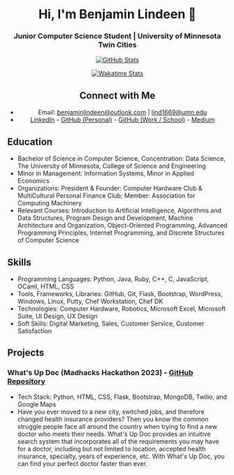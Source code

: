 <div align="center">

# Hi, I'm Benjamin Lindeen 👋

### Junior Computer Science Student | University of Minnesota Twin Cities

[![GitHub Stats](https://github-readme-stats.vercel.app/api?username=BenjaminLindeen&show_icons=true&theme=radical)](https://github.com/BenjaminLindeen)

[![Wakatime Stats](https://github-readme-stats.vercel.app/api/wakatime?username=BenjaminLindeen&theme=radical)](https://wakatime.com/@BenjaminLindeen)

## Connect with Me

- Email: benjaminlindeen@outlook.com | lind1669@umn.edu
- [LinkedIn](https://www.linkedin.com/in/benjaminlindeen) - [GitHub (Personal)](https://github.com/BenjaminLindeen) - [GitHub (Work / School)](https://github.umn.edu/lind1669) - [Medium](https://medium.com/@benjaminlindeen)

</div>

## Education

- Bachelor of Science in Computer Science, Concentration: Data Science, The University of Minnesota, College of Science and Engineering
- Minor in Management: Information Systems, Minor in Applied Economics
- Organizations: President & Founder: Computer Hardware Club & MultiCultural Personal Finance Club; Member: Association for Computing Machinery
- Relevant Courses: Introduction to Artificial Intelligence, Algorithms and Data Structures, Program Design and Development, Machine Architecture and Organization, Object-Oriented Programming, Advanced Programming Principles, Internet Programming, and Discrete Structures of Computer Science

## Skills

- Programming Languages: Python, Java, Ruby, C++, C, JavaScript, OCaml, HTML, CSS 
- Tools, Frameworks, Libraries: GitHub, Git, Flask, Bootstrap, WordPress, Windows, Linux, Putty, Chef Workstation, Chef DK
- Technologies: Computer Hardware, Robotics, Microsoft Excel, Microsoft Suite, UI Design, UX Design 
- Soft Skills: Digital Marketing, Sales, Customer Service, Customer Satisfaction

## Projects

### What's Up Doc (Madhacks Hackathon 2023) - [GitHub Repository](https://github.com/Madhacks-2023-WhatsUpDoc)
- Tech Stack: Python, HTML, CSS, Flask, Bootstrap, MongoDB, Twilio, and Google Maps
- Have you ever moved to a new city, switched jobs, and therefore changed health insurance providers? Then you know the common struggle people face all around the country when trying to find a new doctor who meets their needs. What's Up Doc provides an intuitive search system that incorporates all of the requirements you may have for a doctor, including but not limited to location, accepted health insurance, specialty, years of experience, etc. With What's Up Doc, you can find your perfect doctor faster than ever.
